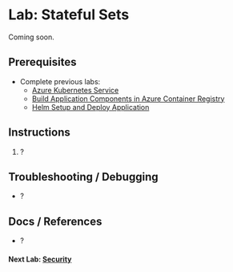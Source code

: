 # Lab: Stateful Sets

Coming soon.

## Prerequisites

* Complete previous labs:
    * [Azure Kubernetes Service](../create-aks-cluster/README.md)
    * [Build Application Components in Azure Container Registry](../build-application/README.md)
    * [Helm Setup and Deploy Application](../helm-setup-deploy/README.md)

## Instructions

1. ?

## Troubleshooting / Debugging

* ?

## Docs / References

* ?

#### Next Lab: [Security](../../security/README.md)